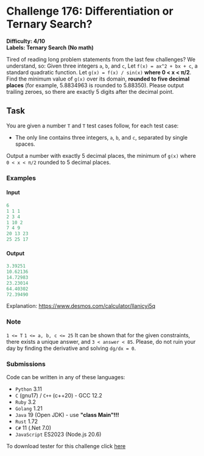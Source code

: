 # Challenge 176: Differentiation or Ternary Search?

**Difficulty: 4/10  
Labels: Ternary Search (No math)**

Tired of reading long problem statements from the last few challenges? We understand, so:
Given three integers `a`, `b`, and `c`,
Let `f(x) = ax^2 + bx + c`, a standard quadratic function. Let `g(x) = f(x) / sin(x)` **where 0 < x < π/2**.
Find the minimum value of `g(x)` over its domain, **rounded to five decimal places** (for example, 5.8834963 is rounded to 5.88350). Please output trailing zeroes, so there are exactly 5 digits after the decimal point.

## Task

You are given a number `T` and `T` test cases follow, for each test case:

- The only line contains three integers, `a`, `b`, and `c`, separated by single spaces.

Output a number with exactly 5 decimal places, the minimum of `g(x)` where `0 < x < π/2` rounded to 5 decimal places.

### Examples

#### Input

```rust
6
1 1 1
2 3 4
1 10 2
7 4 9
20 13 23
25 25 17
```

#### Output

```rust
3.39251
10.62136
14.72983
23.23014
64.40302
72.39490
```

Explanation: <https://www.desmos.com/calculator/llanicyi5q>

### Note

`1 <= T`
`1 <= a, b, c <= 25`
It can be shown that for the given constraints, there exists a unique answer, and `3 < answer < 85`.
Please, do not ruin your day by finding the derivative and solving `dg/dx = 0`.

### Submissions

Code can be written in any of these languages:

- `Python` 3.11
- `C` (gnu17) / `C++` (c++20) - GCC 12.2
- `Ruby` 3.2
- `Golang` 1.21
- `Java` 19 (Open JDK) - use **"class Main"!!!**
- `Rust` 1.72
- `C#` 11 (.Net 7.0)
- `JavaScript` ES2023 (Node.js 20.6)

To download tester for this challenge click [here](https://downgit.github.io/#/home?url=https://github.com/Pomroka/PreviousChallenges/tree/main/Challenge_176)
